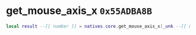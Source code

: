 # get_mouse_axis_x `0x55ADBA8B`

```lua
local result --[[ number ]] = natives.core.get_mouse_axis_x(_unk --[[ number ]])
```